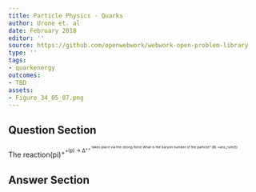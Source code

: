 ```yaml
---
title: Particle Physics - Quarks
author: Urone et. al
date: February 2018
editor: ''
source: https://github.com/openwebwork/webwork-open-problem-library
type: ''
tags:
- quarkenergy
outcomes:
- TBD
assets:
- Figure_34_05_07.png
---
```


## Question Section 

The reaction(pi)<sup>+<sup>+(p) &#8594; &#8710;<sup>++<sup> takes place via the strong force.What is the baryon number of the  particle?
(B) =ans_rule(5)


## Answer Section

